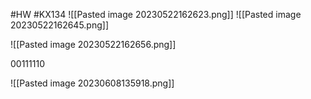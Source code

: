 #HW #KX134
![[Pasted image 20230522162623.png]]
![[Pasted image 20230522162645.png]]

![[Pasted image 20230522162656.png]]

00111110

![[Pasted image 20230608135918.png]]